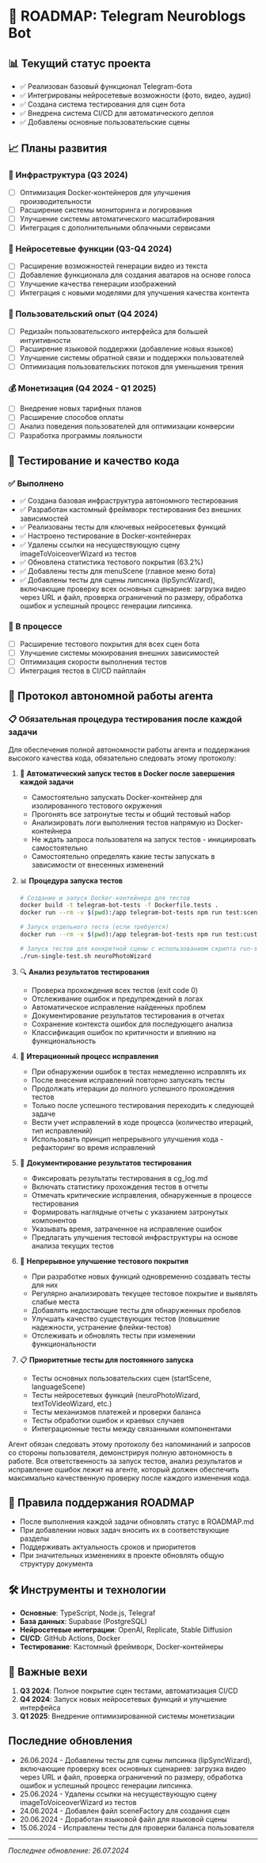 # 🚀 ROADMAP: Telegram Neuroblogs Bot

## 📊 Текущий статус проекта

- ✅ Реализован базовый функционал Telegram-бота
- ✅ Интегрированы нейросетевые возможности (фото, видео, аудио)
- ✅ Создана система тестирования для сцен бота
- ✅ Внедрена система CI/CD для автоматического деплоя
- ✅ Добавлены основные пользовательские сцены

## 📈 Планы развития

### 🔧 Инфраструктура (Q3 2024)

- [ ] Оптимизация Docker-контейнеров для улучшения производительности
- [ ] Расширение системы мониторинга и логирования
- [ ] Улучшение системы автоматического масштабирования
- [ ] Интеграция с дополнительными облачными сервисами

### 🧠 Нейросетевые функции (Q3-Q4 2024)

- [ ] Расширение возможностей генерации видео из текста
- [ ] Добавление функционала для создания аватаров на основе голоса
- [ ] Улучшение качества генерации изображений
- [ ] Интеграция с новыми моделями для улучшения качества контента

### 👥 Пользовательский опыт (Q4 2024)

- [ ] Редизайн пользовательского интерфейса для большей интуитивности
- [ ] Расширение языковой поддержки (добавление новых языков)
- [ ] Улучшение системы обратной связи и поддержки пользователей
- [ ] Оптимизация пользовательских потоков для уменьшения трения

### 💰 Монетизация (Q4 2024 - Q1 2025)

- [ ] Внедрение новых тарифных планов
- [ ] Расширение способов оплаты
- [ ] Анализ поведения пользователей для оптимизации конверсии
- [ ] Разработка программы лояльности

## 🧪 Тестирование и качество кода

### ✅ Выполнено

- ✅ Создана базовая инфраструктура автономного тестирования
- ✅ Разработан кастомный фреймворк тестирования без внешних зависимостей
- ✅ Реализованы тесты для ключевых нейросетевых функций
- ✅ Настроено тестирование в Docker-контейнерах
- ✅ Удалены ссылки на несуществующую сцену imageToVoiceoverWizard из тестов
- ✅ Обновлена статистика тестового покрытия (63.2%)
- ✅ Добавлены тесты для menuScene (главное меню бота)
- ✅ Добавлены тесты для сцены липсинка (lipSyncWizard), включающие проверку всех основных сценариев: загрузка видео через URL и файл, проверка ограничений по размеру, обработка ошибок и успешный процесс генерации липсинка.

### 🔄 В процессе

- [ ] Расширение тестового покрытия для всех сцен бота
- [ ] Улучшение системы мокирования внешних зависимостей
- [ ] Оптимизация скорости выполнения тестов
- [ ] Интеграция тестов в CI/CD пайплайн

## 🤖 Протокол автономной работы агента

### 📋 Обязательная процедура тестирования после каждой задачи

Для обеспечения полной автономности работы агента и поддержания высокого качества кода, обязательно следовать этому протоколу:

1. 🧪 **Автоматический запуск тестов в Docker после завершения каждой задачи**
   - Самостоятельно запускать Docker-контейнер для изолированного тестового окружения
   - Прогонять все затронутые тесты и общий тестовый набор
   - Анализировать логи выполнения тестов напрямую из Docker-контейнера
   - Не ждать запроса пользователя на запуск тестов - инициировать самостоятельно
   - Самостоятельно определять какие тесты запускать в зависимости от внесенных изменений

2. 📊 **Процедура запуска тестов**
   ```bash
   # Создание и запуск Docker-контейнера для тестов
   docker build -t telegram-bot-tests -f Dockerfile.tests .
   docker run --rm -v $(pwd):/app telegram-bot-tests npm run test:scenes
   
   # Запуск отдельного теста (если требуется)
   docker run --rm -v $(pwd):/app telegram-bot-tests npm run test:custom -- tests/scenes/specificScene.test.ts
   
   # Запуск тестов для конкретной сцены с использованием скрипта run-single-test.sh
   ./run-single-test.sh neuroPhotoWizard
   ```

3. 🔍 **Анализ результатов тестирования**
   - Проверка прохождения всех тестов (exit code 0)
   - Отслеживание ошибок и предупреждений в логах
   - Автоматическое исправление найденных проблем
   - Документирование результатов тестирования в отчетах
   - Сохранение контекста ошибок для последующего анализа
   - Классификация ошибок по критичности и влиянию на функциональность

4. 🔄 **Итерационный процесс исправления**
   - При обнаружении ошибок в тестах немедленно исправлять их
   - После внесения исправлений повторно запускать тесты
   - Продолжать итерации до полного успешного прохождения тестов
   - Только после успешного тестирования переходить к следующей задаче
   - Вести учет исправлений в ходе процесса (количество итераций, тип исправлений)
   - Использовать принцип непрерывного улучшения кода - рефакторинг во время исправлений

5. 📝 **Документирование результатов тестирования**
   - Фиксировать результаты тестирования в cg_log.md
   - Включать статистику прохождения тестов в отчеты
   - Отмечать критические исправления, обнаруженные в процессе тестирования
   - Формировать наглядные отчеты с указанием затронутых компонентов
   - Указывать время, затраченное на исправление ошибок
   - Предлагать улучшения тестовой инфраструктуры на основе анализа текущих тестов

6. 🔁 **Непрерывное улучшение тестового покрытия**
   - При разработке новых функций одновременно создавать тесты для них
   - Регулярно анализировать текущее тестовое покрытие и выявлять слабые места
   - Добавлять недостающие тесты для обнаруженных пробелов
   - Улучшать качество существующих тестов (повышение надежности, устранение флейки-тестов)
   - Отслеживать и обновлять тесты при изменении функциональности

7. 📋 **Приоритетные тесты для постоянного запуска**
   - Тесты основных пользовательских сцен (startScene, languageScene)
   - Тесты нейросетевых функций (neuroPhotoWizard, textToVideoWizard, etc.)
   - Тесты механизмов платежей и проверки баланса
   - Тесты обработки ошибок и краевых случаев
   - Интеграционные тесты между связанными компонентами

Агент обязан следовать этому протоколу без напоминаний и запросов со стороны пользователя, демонстрируя полную автономность в работе. Вся ответственность за запуск тестов, анализ результатов и исправление ошибок лежит на агенте, который должен обеспечить максимально качественную проверку после каждого изменения кода.

## 📝 Правила поддержания ROADMAP

- После выполнения каждой задачи обновлять статус в ROADMAP.md
- При добавлении новых задач вносить их в соответствующие разделы
- Поддерживать актуальность сроков и приоритетов
- При значительных изменениях в проекте обновлять общую структуру документа

## 🛠 Инструменты и технологии

- **Основные**: TypeScript, Node.js, Telegraf
- **База данных**: Supabase (PostgreSQL)
- **Нейросетевые интеграции**: OpenAI, Replicate, Stable Diffusion
- **CI/CD**: GitHub Actions, Docker
- **Тестирование**: Кастомный фреймворк, Docker-контейнеры

## 🚩 Важные вехи

1. **Q3 2024**: Полное покрытие сцен тестами, автоматизация CI/CD
2. **Q4 2024**: Запуск новых нейросетевых функций и улучшение интерфейса
3. **Q1 2025**: Внедрение оптимизированной системы монетизации

## Последние обновления

- 26.06.2024 - Добавлены тесты для сцены липсинка (lipSyncWizard), включающие проверку всех основных сценариев: загрузка видео через URL и файл, проверка ограничений по размеру, обработка ошибок и успешный процесс генерации липсинка.
- 25.06.2024 - Удалены ссылки на несуществующую сцену imageToVoiceoverWizard из тестов
- 24.06.2024 - Добавлен файл sceneFactory для создания сцен
- 20.06.2024 - Доработан языковой файл для языковой сцены
- 15.06.2024 - Исправлены тесты для проверки баланса пользователя

---

*Последнее обновление: 26.07.2024*